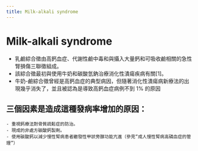 ```yaml
---
title: Milk-alkali syndrome
---
```

# Milk-alkali syndrome

- 乳鹼綜合徵由高鈣血症、代謝性鹼中毒和與攝入大量鈣和可吸收鹼相關的急性腎損傷三聯徵組成。
- 該綜合徵最初與使用牛奶和碳酸氫鈉治療消化性潰瘍疾病有關[1]。
- 牛奶-鹼綜合徵曾經是高鈣血症的典型病因，但隨著消化性潰瘍病新療法的出現幾乎消失了，並且被認為是導致高鈣血症病例不到 1% 的原因

## 三個因素是造成這種發病率增加的原因：
	- 重視鈣療法對骨質疏鬆症的防治。
	- 現成的非處方碳酸鈣製劑。
	- 使用碳酸鈣以減少慢性腎病患者繼發性甲狀旁腺功能亢進（參見“成人慢性腎病高磷血症的管理”）
